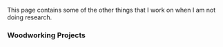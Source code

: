 This page contains some of the other things that I work on when I am not doing research.

### Woodworking Projects




